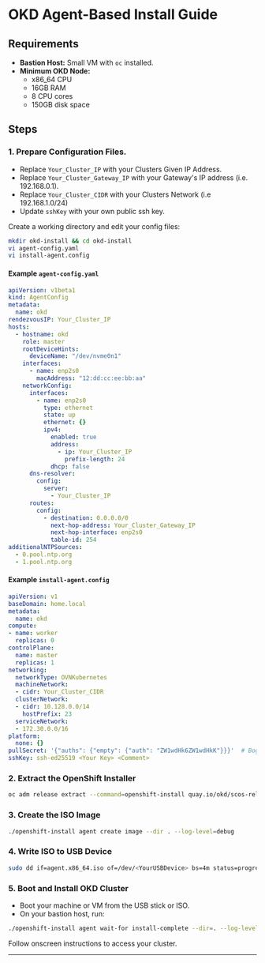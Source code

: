 # OKD Agent-Based Install Guide

## Requirements

- **Bastion Host:** Small VM with `oc` installed.
- **Minimum OKD Node:**  
  - x86_64 CPU  
  - 16GB RAM  
  - 8 CPU cores  
  - 150GB disk space

## Steps

### 1. Prepare Configuration Files. 
  - Replace `Your_Cluster_IP` with your Clusters Given IP Address.
  - Replace `Your_Cluster_Gateway_IP` with your Gateway's IP address (i.e. 192.168.0.1).
  - Replace `Your_Cluster_CIDR` with your Clusters Network (i.e 192.168.1.0/24)
  - Update `sshKey` with your own public ssh key. 

Create a working directory and edit your config files:

```sh
mkdir okd-install && cd okd-install
vi agent-config.yaml
vi install-agent.config
```

#### Example `agent-config.yaml`

```yaml
apiVersion: v1beta1
kind: AgentConfig
metadata:
  name: okd
rendezvousIP: Your_Cluster_IP
hosts:
  - hostname: okd
    role: master
    rootDeviceHints:
      deviceName: "/dev/nvme0n1"
    interfaces:
      - name: enp2s0
        macAddress: "12:dd:cc:ee:bb:aa"
    networkConfig:
      interfaces:
        - name: enp2s0
          type: ethernet
          state: up
          ethernet: {}
          ipv4:
            enabled: true
            address:
              - ip: Your_Cluster_IP
                prefix-length: 24
            dhcp: false
      dns-resolver:
        config:
          server:
            - Your_Cluster_IP
      routes:
        config:
          - destination: 0.0.0.0/0
            next-hop-address: Your_Cluster_Gateway_IP
            next-hop-interface: enp2s0
            table-id: 254
additionalNTPSources:
  - 0.pool.ntp.org
  - 1.pool.ntp.org
```

#### Example `install-agent.config`

```yaml
apiVersion: v1
baseDomain: home.local
metadata:
  name: okd
compute:
- name: worker
  replicas: 0
controlPlane:
  name: master
  replicas: 1
networking:
  networkType: OVNKubernetes
  machineNetwork:
  - cidr: Your_Cluster_CIDR
  clusterNetwork:
  - cidr: 10.128.0.0/14
    hostPrefix: 23
  serviceNetwork:
  - 172.30.0.0/16
platform:
  none: {}
pullSecret: '{"auths": {"empty": {"auth": "ZW1wdHk6ZW1wdHkK"}}}'  # Bogus Pull Secret per OKD Docs
sshKey: ssh-ed25519 <Your Key> <Comment>
```

### 2. Extract the OpenShift Installer

```sh
oc adm release extract --command=openshift-install quay.io/okd/scos-release:4.19.0-okd-scos.15
```

### 3. Create the ISO Image

```sh
./openshift-install agent create image --dir . --log-level=debug
```

### 4. Write ISO to USB Device

```sh
sudo dd if=agent.x86_64.iso of=/dev/<YourUSBDevice> bs=4m status=progress
```

### 5. Boot and Install OKD Cluster

- Boot your machine or VM from the USB stick or ISO.
- On your bastion host, run:

```sh
./openshift-install agent wait-for install-complete --dir=. --log-level=debug
```

Follow onscreen instructions to access your cluster.

---
